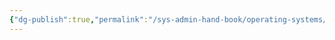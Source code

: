 ```yaml
---
{"dg-publish":true,"permalink":"/sys-admin-hand-book/operating-systems/linux/basic-file-system-operations/"}
---
```


